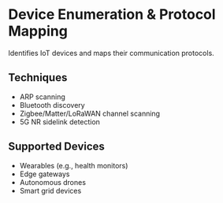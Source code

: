 # Device Enumeration & Protocol Mapping
Identifies IoT devices and maps their communication protocols.

## Techniques
- ARP scanning
- Bluetooth discovery
- Zigbee/Matter/LoRaWAN channel scanning
- 5G NR sidelink detection

## Supported Devices
- Wearables (e.g., health monitors)
- Edge gateways
- Autonomous drones
- Smart grid devices
